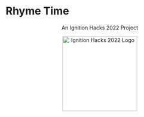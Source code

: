 # Rhyme Time

<p align="center">An Ignition Hacks 2022 Project</p>

<p align="center">
<img justify-content="center" alt="Ignition Hacks 2022 Logo" width="200" src="https://i.imgur.com/AdRiUtu.png"/>
</p>

<h2 align="center>Analyze rhyme patterns/schemes within texts, lyrics, songs, poems, or any audio file</h2>
- Using Symbl.AI for speech to text recognization (not functionally implemented)
- Highlights words with matching rhymes throughout the piece
- Identify & analyze patterns
